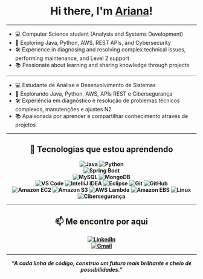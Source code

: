 <div align=center>
  
# Hi there, I'm <a href="https://www.linkedin.com/in/arianaeger/">Ariana</a>! 

</div>


***********

- 💻 Computer Science student (Analysis and Systems Development)
- 🚀 Exploring Java, Python, AWS, REST APIs, and Cybersecurity
- 🛠️ Experience in diagnosing and resolving complex technical issues, performing maintenance, and Level 2 support
- 📚 Passionate about learning and sharing knowledge through projects

***********

- 💻 Estudante de Análise e Desenvolvimento de Sistemas
- 🚀 Explorando Java, Python, AWS, APIs REST e Cibersegurança
- 🛠️ Experiência em diagnóstico e resolução de problemas técnicos complexos, manutenções e ajustes N2
- 📚 Apaixonada por aprender e compartilhar conhecimento através de projetos

<div align=center>
<b>
  
---

## 🌟 Tecnologias que estou aprendendo


![Java](https://img.shields.io/badge/Java-ED8B00?style=for-the-badge&logo=openjdk&logoColor=white) 
![Python](https://img.shields.io/badge/Python-3776AB?style=for-the-badge&logo=python&logoColor=white)  
![Spring Boot](https://img.shields.io/badge/Spring%20Boot-6DB33F?style=for-the-badge&logo=springboot&logoColor=white)  
![MySQL](https://img.shields.io/badge/MySQL-005C84?style=for-the-badge&logo=mysql&logoColor=white) 
![MongoDB](https://img.shields.io/badge/MongoDB-47A248?style=for-the-badge&logo=mongodb&logoColor=white)  
![VS Code](https://img.shields.io/badge/VS%20Code-0078D4?style=for-the-badge&logo=visualstudiocode&logoColor=white) 
![IntelliJ IDEA](https://img.shields.io/badge/IntelliJ%20IDEA-000000?style=for-the-badge&logo=intellijidea&logoColor=white) 
![Eclipse](https://img.shields.io/badge/Eclipse-2C2255?style=for-the-badge&logo=eclipseide&logoColor=white) 
![Git](https://img.shields.io/badge/Git-F05032?style=for-the-badge&logo=git&logoColor=white) 
![GitHub](https://img.shields.io/badge/GitHub-181717?style=for-the-badge&logo=github&logoColor=white)  
![Amazon EC2](https://img.shields.io/badge/Amazon%20EC2-FF9900?style=flat-square&logo=amazon-ec2&logoColor=white)
![Amazon S3](https://img.shields.io/badge/Amazon%20S3-569A31?style=flat-square&logo=amazon-s3&logoColor=white)
![AWS Lambda](https://img.shields.io/badge/AWS%20Lambda-FF9900?style=flat-square&logo=aws-lambda&logoColor=white)
![Amazon EBS](https://img.shields.io/badge/Amazon%20EBS-232F3E?style=flat-square&logo=amazonaws&logoColor=white)
![Linux](https://img.shields.io/badge/Linux-FCC624?style=for-the-badge&logo=linux&logoColor=black) 
![Cibersegurança](https://img.shields.io/badge/Cybersecurity-FF0000?style=for-the-badge&logo=datadog&logoColor=white)  


---

## 📫 Me encontre por aqui

[![LinkedIn](https://img.shields.io/badge/LinkedIn-0A66C2?style=for-the-badge&logo=linkedin&logoColor=white)](https://www.linkedin.com/in/ariana-eger/)  
[![Gmail](https://img.shields.io/badge/Gmail-EA4335?style=for-the-badge&logo=gmail&logoColor=white)](mailto:ariana.eger.ti@gmail.com)

---

*“A cada linha de código, construo um futuro mais brilhante e cheio de possibilidades.”* 

